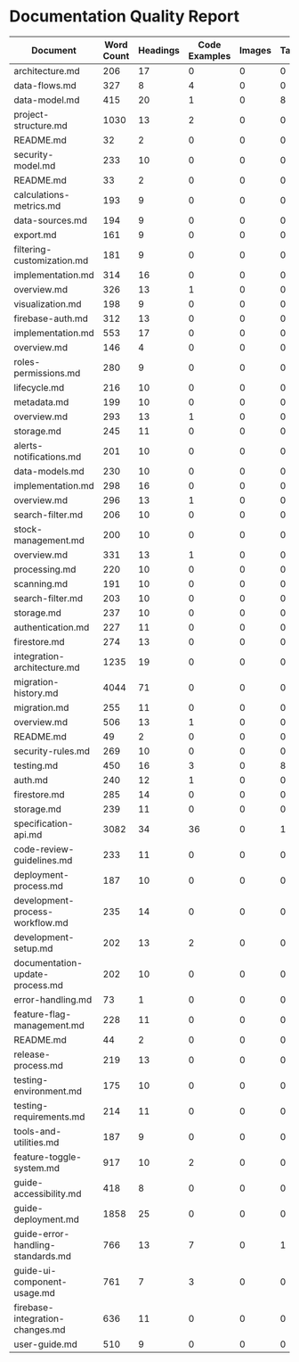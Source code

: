 # Documentation Quality Report

| Document | Word Count | Headings | Code Examples | Images | Tables | Update History | Related Docs | Quality Score |
|----------|------------|----------|---------------|--------|--------|----------------|--------------|---------------|
| architecture.md | 206 | 17 | 0 | 0 | 0 | ✅ | ✅ | 40/100 |
| data-flows.md | 327 | 8 | 4 | 0 | 0 | ✅ | ✅ | 50/100 |
| data-model.md | 415 | 20 | 1 | 0 | 8 | ✅ | ✅ | 55/100 |
| project-structure.md | 1030 | 13 | 2 | 0 | 0 | ✅ | ✅ | 60/100 |
| README.md | 32 | 2 | 0 | 0 | 0 | ❌ | ❌ | 5/100 |
| security-model.md | 233 | 10 | 0 | 0 | 0 | ✅ | ✅ | 35/100 |
| README.md | 33 | 2 | 0 | 0 | 0 | ❌ | ❌ | 5/100 |
| calculations-metrics.md | 193 | 9 | 0 | 0 | 0 | ✅ | ✅ | 30/100 |
| data-sources.md | 194 | 9 | 0 | 0 | 0 | ✅ | ✅ | 30/100 |
| export.md | 161 | 9 | 0 | 0 | 0 | ✅ | ✅ | 30/100 |
| filtering-customization.md | 181 | 9 | 0 | 0 | 0 | ✅ | ✅ | 30/100 |
| implementation.md | 314 | 16 | 0 | 0 | 0 | ✅ | ✅ | 40/100 |
| overview.md | 326 | 13 | 1 | 0 | 0 | ✅ | ✅ | 45/100 |
| visualization.md | 198 | 9 | 0 | 0 | 0 | ✅ | ✅ | 30/100 |
| firebase-auth.md | 312 | 13 | 0 | 0 | 0 | ✅ | ✅ | 40/100 |
| implementation.md | 553 | 17 | 0 | 0 | 0 | ✅ | ✅ | 45/100 |
| overview.md | 146 | 4 | 0 | 0 | 0 | ✅ | ✅ | 25/100 |
| roles-permissions.md | 280 | 9 | 0 | 0 | 0 | ✅ | ✅ | 35/100 |
| lifecycle.md | 216 | 10 | 0 | 0 | 0 | ✅ | ✅ | 35/100 |
| metadata.md | 199 | 10 | 0 | 0 | 0 | ✅ | ✅ | 30/100 |
| overview.md | 293 | 13 | 1 | 0 | 0 | ✅ | ✅ | 45/100 |
| storage.md | 245 | 11 | 0 | 0 | 0 | ✅ | ✅ | 40/100 |
| alerts-notifications.md | 201 | 10 | 0 | 0 | 0 | ✅ | ✅ | 35/100 |
| data-models.md | 230 | 10 | 0 | 0 | 0 | ✅ | ✅ | 35/100 |
| implementation.md | 298 | 16 | 0 | 0 | 0 | ✅ | ✅ | 40/100 |
| overview.md | 296 | 13 | 1 | 0 | 0 | ✅ | ✅ | 45/100 |
| search-filter.md | 206 | 10 | 0 | 0 | 0 | ✅ | ✅ | 35/100 |
| stock-management.md | 200 | 10 | 0 | 0 | 0 | ✅ | ✅ | 30/100 |
| overview.md | 331 | 13 | 1 | 0 | 0 | ✅ | ✅ | 45/100 |
| processing.md | 220 | 10 | 0 | 0 | 0 | ✅ | ✅ | 35/100 |
| scanning.md | 191 | 10 | 0 | 0 | 0 | ✅ | ✅ | 30/100 |
| search-filter.md | 203 | 10 | 0 | 0 | 0 | ✅ | ✅ | 35/100 |
| storage.md | 237 | 10 | 0 | 0 | 0 | ✅ | ✅ | 35/100 |
| authentication.md | 227 | 11 | 0 | 0 | 0 | ✅ | ✅ | 40/100 |
| firestore.md | 274 | 13 | 0 | 0 | 0 | ✅ | ✅ | 40/100 |
| integration-architecture.md | 1235 | 19 | 0 | 0 | 0 | ✅ | ✅ | 50/100 |
| migration-history.md | 4044 | 71 | 0 | 0 | 0 | ✅ | ✅ | 55/100 |
| migration.md | 255 | 11 | 0 | 0 | 0 | ✅ | ✅ | 40/100 |
| overview.md | 506 | 13 | 1 | 0 | 0 | ✅ | ✅ | 50/100 |
| README.md | 49 | 2 | 0 | 0 | 0 | ❌ | ❌ | 5/100 |
| security-rules.md | 269 | 10 | 0 | 0 | 0 | ✅ | ✅ | 35/100 |
| testing.md | 450 | 16 | 3 | 0 | 8 | ✅ | ✅ | 60/100 |
| auth.md | 240 | 12 | 1 | 0 | 0 | ✅ | ✅ | 45/100 |
| firestore.md | 285 | 14 | 0 | 0 | 0 | ✅ | ✅ | 40/100 |
| storage.md | 239 | 11 | 0 | 0 | 0 | ✅ | ✅ | 40/100 |
| specification-api.md | 3082 | 34 | 36 | 0 | 1 | ✅ | ✅ | 80/100 |
| code-review-guidelines.md | 233 | 11 | 0 | 0 | 0 | ✅ | ✅ | 40/100 |
| deployment-process.md | 187 | 10 | 0 | 0 | 0 | ✅ | ✅ | 30/100 |
| development-process-workflow.md | 235 | 14 | 0 | 0 | 0 | ✅ | ✅ | 40/100 |
| development-setup.md | 202 | 13 | 2 | 0 | 0 | ✅ | ✅ | 50/100 |
| documentation-update-process.md | 202 | 10 | 0 | 0 | 0 | ✅ | ✅ | 35/100 |
| error-handling.md | 73 | 1 | 0 | 0 | 0 | ✅ | ✅ | 20/100 |
| feature-flag-management.md | 228 | 11 | 0 | 0 | 0 | ✅ | ✅ | 40/100 |
| README.md | 44 | 2 | 0 | 0 | 0 | ❌ | ❌ | 5/100 |
| release-process.md | 219 | 13 | 0 | 0 | 0 | ✅ | ✅ | 40/100 |
| testing-environment.md | 175 | 10 | 0 | 0 | 0 | ✅ | ✅ | 30/100 |
| testing-requirements.md | 214 | 11 | 0 | 0 | 0 | ✅ | ✅ | 40/100 |
| tools-and-utilities.md | 187 | 9 | 0 | 0 | 0 | ✅ | ✅ | 30/100 |
| feature-toggle-system.md | 917 | 10 | 2 | 0 | 0 | ✅ | ✅ | 50/100 |
| guide-accessibility.md | 418 | 8 | 0 | 0 | 0 | ✅ | ✅ | 35/100 |
| guide-deployment.md | 1858 | 25 | 0 | 0 | 0 | ✅ | ✅ | 50/100 |
| guide-error-handling-standards.md | 766 | 13 | 7 | 0 | 1 | ✅ | ✅ | 70/100 |
| guide-ui-component-usage.md | 761 | 7 | 3 | 0 | 0 | ✅ | ✅ | 50/100 |
| firebase-integration-changes.md | 636 | 11 | 0 | 0 | 0 | ✅ | ✅ | 45/100 |
| user-guide.md | 510 | 9 | 0 | 0 | 0 | ✅ | ✅ | 40/100 |

